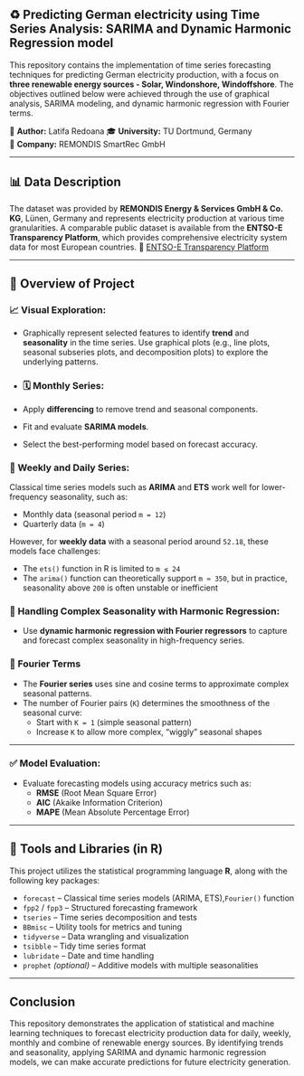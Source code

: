 
## ♻️ Predicting German electricity using Time Series Analysis: SARIMA and Dynamic Harmonic Regression model

This repository contains the implementation of time series forecasting techniques for predicting German electricity production, with a focus on **three renewable energy sources - Solar, Windonshore, Windoffshore**.  The objectives outlined below were achieved through the use of graphical analysis, SARIMA modeling, and dynamic harmonic regression with Fourier terms.

📘 **Author:** Latifa Redoana 
🎓 **University:** TU Dortmund, Germany  
🏢 **Company:** REMONDIS SmartRec GmbH

---

## 📊 Data Description

The dataset was provided by **REMONDIS Energy & Services GmbH & Co. KG**, Lünen, Germany and represents electricity production at various time granularities. A comparable public dataset is available from the **ENTSO-E Transparency Platform**, which provides comprehensive electricity system data for most European countries.
🔗 [ENTSO-E Transparency Platform](https://transparency.entsoe.eu/)

---

## 🎯 Overview of Project

### 📈 Visual Exploration:
- Graphically represent selected features to identify **trend** and **seasonality** in the time series. Use graphical plots (e.g., line plots, seasonal subseries plots, and decomposition plots) to explore the underlying patterns.
  
- ### 🗓️ Monthly Series:
- Apply **differencing** to remove trend and seasonal components.
- Fit and evaluate **SARIMA models**.
- Select the best-performing model based on forecast accuracy.
  
### 📅 Weekly and Daily Series:
Classical time series models such as **ARIMA** and **ETS** work well for lower-frequency seasonality, such as:

- Monthly data (seasonal period `m = 12`)
- Quarterly data (`m = 4`)

However, for **weekly data** with a seasonal period around `52.18`, these models face challenges:

- The `ets()` function in R is limited to `m ≤ 24`
- The `arima()` function can theoretically support `m ≈ 350`, but in practice, seasonality above `200` is often unstable or inefficient
### 🎵 Handling Complex Seasonality with Harmonic Regression:
- Use **dynamic harmonic regression with Fourier regressors** to capture and forecast complex seasonality in high-frequency series.
  
### 🔁 Fourier Terms

- The **Fourier series** uses sine and cosine terms to approximate complex seasonal patterns.
- The number of Fourier pairs (`K`) determines the smoothness of the seasonal curve:
  - Start with `K = 1` (simple seasonal pattern)
  - Increase `K` to allow more complex, “wiggly” seasonal shapes
---
### ✅ Model Evaluation:
- Evaluate forecasting models using accuracy metrics such as:
  - **RMSE** (Root Mean Square Error)
  - **AIC** (Akaike Information Criterion)
  - **MAPE** (Mean Absolute Percentage Error)

---

## 🧰 Tools and Libraries (in R)

This project utilizes the statistical programming language **R**, along with the following key packages:

- `forecast` – Classical time series models (ARIMA, ETS),`Fourier()` function
- `fpp2` / `fpp3` – Structured forecasting framework
- `tseries` – Time series decomposition and tests
- `BBmisc` – Utility tools for metrics and tuning
- `tidyverse` – Data wrangling and visualization
- `tsibble` – Tidy time series format
- `lubridate` – Date and time handling
- `prophet` *(optional)* – Additive models with multiple seasonalities

---
## Conclusion
This repository demonstrates the application of statistical and machine learning techniques to forecast electricity production data for daily, weekly, monthly and combine of renewable energy sources. By identifying trends and seasonality, applying SARIMA and dynamic harmonic regression models, we can make accurate predictions for future electricity generation.
